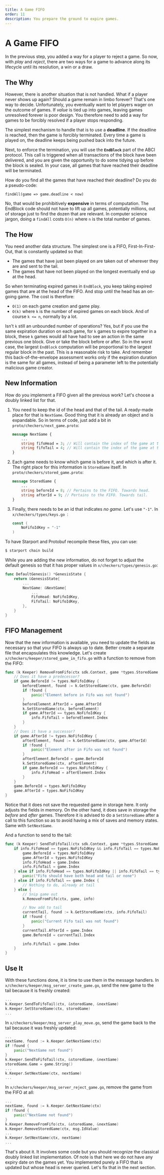```yaml
---
title: A Game FIFO
order: 11
description: You prepare the ground to expire games.
---
```


# A Game FIFO

In the previous step, you added a way for a player to reject a game. So now, with _play_ and _reject_, there are two ways for a game to advance along its lifecycle until its resolution, a win or a draw.

## The Why

However, there is another situation that is not handled. What if a player never shows up again? Should a game remain in limbo forever? That's one way to decide. Unfortunately, you eventually want to let players wager on the outcome of games. If _value_ is tied up into games, leaving games unresolved forever is poor design. You therefore need to add a way for games to be forcibly resolved if a player stops responding.

The simplest mechanism to handle that is to use a **deadline**. If the deadline is reached, then the game is forcibly terminated. Every time a game is played on, the deadline keeps being pushed back into the future.

Next, to enforce the termination, you will use the **`EndBlock`** part of the ABCI protocol. This call is triggered when all transactions of the block have been delivered, and you are given the opportunity to do some tidying up before the block is sealed. In your case, all games that have reached their deadline will be terminated.

How do you find all the games that have reached their deadline? Do you do a pseudo-code:

```
findAll(game => game.deadline < now)
```
No, that would be prohibitively **expensive** in terms of computation. The EndBlock code should not have to lift up all games, potentially millions, out of storage just to find the dozen that are relevant. In computer science jargon, doing a `findAll` costs `O(n)` where `n` is the total number of games.

## The How

You need another data structure. The simplest one is a FIFO, First-In-First-Out, that is constantly updated so that:

* The games that have just been played on are taken out of wherever they are and sent to the tail.
* The games that have not been played on the longest eventually end up at the head.

So when terminating expired games in `EndBlock`, you keep taking expired games that are at the head of the FIFO. And stop until the head has an on-going game. The cost is therefore:

* `O(1)` on each game creation and game play.
* `O(k)` where `k` is the number of expired games on each block. And of course `k <= n`, normally by a lot.

Isn't `k` still an unbounded number of operations? Yes, but if you use the same expiration duration on each game, for `k` games to expire together in a block, these `k` games would all have had to see an action in the same previous one block. Give or take the block before or after. So in the worst case, the largest `EndBlock` computation will be proportional to the largest regular block in the past. This is a reasonable risk to take. And remember this back-of-the-envelope assessment works only if the expiration duration is the same for all games, instead of being a parameter left to the potentially malicious game creator.

## New Information

How do you implement a FIFO given all the previous work? Let's choose a doubly linked list for that.

1. You need to keep the id of the head and that of the tail. A ready-made place for that is `NextGame`. Good thing that it is already an object and is expandable. So in terms of code, just add a bit in `proto/checkers/next_game.proto`:
    ```protobuf [https://github.com/cosmos/b9-checkers-academy-draft/blob/2343af69cd1f2c22acfac13f46393aa8ce686685/proto/checkers/next_game.proto#L11-L12]
    message NextGame {
        ...
        string fifoHead = 3; // Will contain the index of the game at the head.
        string fifoTail = 4; // Will contain the index of the game at the tail.
    }
    ```
2. Each game needs to know which game is before it, and which is after it. The right place for this information is `StoredGame` itself. In `proto/checkers/stored_game.proto`:
    ```protobuf [https://github.com/cosmos/b9-checkers-academy-draft/blob/2343af69cd1f2c22acfac13f46393aa8ce686685/proto/checkers/stored_game.proto#L16-L17]
    message StoredGame {
        ...
        string beforeId = 8; // Pertains to the FIFO. Towards head.
        string afterId = 9; // Pertains to the FIFO. Towards tail.
    }
    ```
3. Finally, there needs to be an id that indicates _no game_. Let's use `"-1"`. In `x/checkers/types/keys.go `:
    ```go [https://github.com/cosmos/b9-checkers-academy-draft/blob/2343af69cd1f2c22acfac13f46393aa8ce686685/x/checkers/types/keys.go#L32-L34]
    const (
        NoFifoIdKey = "-1"
    )
    ```

To have Starport and Protobuf recompile these files, you can use:

```sh
$ starport chain build
```
While you are adding the new information, do not forget to adjust the default genesis so that it has proper values in `x/checkers/types/genesis.go`:

```go [https://github.com/cosmos/b9-checkers-academy-draft/blob/2343af69cd1f2c22acfac13f46393aa8ce686685/x/checkers/types/genesis.go#L20-L21]
func DefaultGenesis() *GenesisState {
    return &GenesisState{
        ...
        NextGame: &NextGame{
            ...
            FifoHead: NoFifoIdKey,
            FifoTail: NoFifoIdKey,
        },
    }
}
```

## FIFO Management

Now that the new information is available, you need to update the fields as necessary so that your FIFO is always up to date. Better create a separate file that encapsulates this knowledge. Let's create `x/checkers/keeper/stored_game_in_fifo.go` with a function to remove from the FIFO:

```go [https://github.com/cosmos/b9-checkers-academy-draft/blob/2343af69cd1f2c22acfac13f46393aa8ce686685/x/checkers/keeper/stored_game_in_fifo.go#L9-L36]
func (k Keeper) RemoveFromFifo(ctx sdk.Context, game *types.StoredGame, info *types.NextGame) {
    // Does it have a predecessor?
    if game.BeforeId != types.NoFifoIdKey {
        beforeElement, found := k.GetStoredGame(ctx, game.BeforeId)
        if !found {
            panic("Element before in Fifo was not found")
        }
        beforeElement.AfterId = game.AfterId
        k.SetStoredGame(ctx, beforeElement)
        if game.AfterId == types.NoFifoIdKey {
            info.FifoTail = beforeElement.Index
        }
    }
    // Does it have a successor?
    if game.AfterId != types.NoFifoIdKey {
        afterElement, found := k.GetStoredGame(ctx, game.AfterId)
        if !found {
            panic("Element after in Fifo was not found")
        }
        afterElement.BeforeId = game.BeforeId
        k.SetStoredGame(ctx, afterElement)
        if game.BeforeId == types.NoFifoIdKey {
            info.FifoHead = afterElement.Index
        }
    }
    game.BeforeId = types.NoFifoIdKey
    game.AfterId = types.NoFifoIdKey
}
```
Notice that it does not save the requested game in storage here. It only adjusts the fields in memory. On the other hand, it does save in storage the _before_ and _after_ games. Therefore it is advised to do a `SetStoredGame` after a call to this function so as to avoid having a mix of saves and memory states. Same with `SetNextGame`.

And a function to send to the tail:

```go [https://github.com/cosmos/b9-checkers-academy-draft/blob/2343af69cd1f2c22acfac13f46393aa8ce686685/x/checkers/keeper/stored_game_in_fifo.go#L39-L63]
func (k Keeper) SendToFifoTail(ctx sdk.Context, game *types.StoredGame, info *types.NextGame) {
    if info.FifoHead == types.NoFifoIdKey && info.FifoTail == types.NoFifoIdKey {
        game.BeforeId = types.NoFifoIdKey
        game.AfterId = types.NoFifoIdKey
        info.FifoHead = game.Index
        info.FifoTail = game.Index
    } else if info.FifoHead == types.NoFifoIdKey || info.FifoTail == types.NoFifoIdKey {
        panic("Fifo should have both head and tail or none")
    } else if info.FifoTail == game.Index {
        // Nothing to do, already at tail
    } else {
        // Snip game out
        k.RemoveFromFifo(ctx, game, info)

        // Now add to tail
        currentTail, found := k.GetStoredGame(ctx, info.FifoTail)
        if !found {
            panic("Current Fifo tail was not found")
        }
        currentTail.AfterId = game.Index
        game.BeforeId = currentTail.Index

        info.FifoTail = game.Index
    }
}
```

## Use It

With these functions done, it is time to use them in the message handlers. In `x/checkers/keeper/msg_server_create_game.go`, send the new game to the tail because it is freshly created:

```go [https://github.com/cosmos/b9-checkers-academy-draft/blob/2343af69cd1f2c22acfac13f46393aa8ce686685/x/checkers/keeper/msg_server_create_game.go#L32]
...
k.Keeper.SendToFifoTail(ctx, &storedGame, &nextGame)
k.Keeper.SetStoredGame(ctx, storedGame)
...
```
In `x/checkers/keeper/msg_server_play_move.go`, send the game back to the tail because it was freshly updated:

```go [https://github.com/cosmos/b9-checkers-academy-draft/blob/2343af69cd1f2c22acfac13f46393aa8ce686685/x/checkers/keeper/msg_server_play_move.go#L58-L68]
...
nextGame, found := k.Keeper.GetNextGame(ctx)
if !found {
    panic("NextGame not found")
}
k.Keeper.SendToFifoTail(ctx, &storedGame, &nextGame)
storedGame.Game = game.String()
...
k.Keeper.SetNextGame(ctx, nextGame)
...
```
In `x/checkers/keeper/msg_server_reject_game.go`, remove the game from the FIFO at all:

```go [https://github.com/cosmos/b9-checkers-academy-draft/blob/2343af69cd1f2c22acfac13f46393aa8ce686685/x/checkers/keeper/msg_server_reject_game.go#L34-L42]
...
nextGame, found := k.Keeper.GetNextGame(ctx)
if !found {
    panic("NextGame not found")
}
k.Keeper.RemoveFromFifo(ctx, &storedGame, &nextGame)
k.Keeper.RemoveStoredGame(ctx, msg.IdValue)
...
k.Keeper.SetNextGame(ctx, nextGame)
...
```
That's about it. It involves some code but you should recognize the classical doubly linked list implementation. Of note is that here we do not have any expiry date on the games yet. You implemented purely a FIFO that is updated but whose head is never queried. Let's fix that in the next section.
